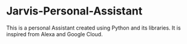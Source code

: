 # Jarvis-Personal-Assistant
This is a personal Assistant created using Python and its libraries. It is inspired from Alexa and Google Cloud.
